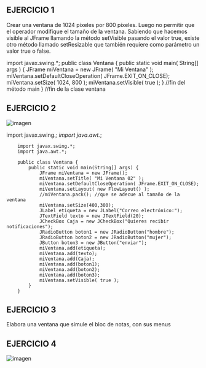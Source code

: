## EJERCICIO 1
Crear una ventana de 1024 píxeles por 800 píxeles. Luego no permitir que el operador modifique el tamaño de la ventana. Sabiendo que hacemos visible al JFrame llamando la método setVisible pasando el valor true, existe otro método llamado setResizable que también requiere como parámetro un valor true o false. 

import javax.swing.*;
        public class Ventana
        {
            public static void main( String[] args ) 
            {
                JFrame miVentana = new JFrame( "Mi Ventana" );
                miVentana.setDefaultCloseOperation( JFrame.EXIT_ON_CLOSE);
                miVentana.setSize( 1024, 800 );
                miVentana.setVisible( true );
            }   //fin del método main
        }   //fin de la clase ventana

## EJERCICIO 2

![imagen](https://user-images.githubusercontent.com/91554777/184280769-d6a4b54f-7c99-4649-930b-184d4bf26db8.png)


import javax.swing.*;
        import java.awt.*;

        import javax.swing.*;
        import java.awt.*;

        public class Ventana {
            public static void main(String[] args) {
                JFrame miVentana = new JFrame();
                miVentana.setTitle( "Mi Ventana 02" );
                miVentana.setDefaultCloseOperation( JFrame.EXIT_ON_CLOSE);
                miVentana.setLayout( new FlowLayout() );
                //miVentana.pack(); //que se adecue al tamaño de la ventana
                miVentana.setSize(400,300);
                JLabel etiqueta = new JLabel("Correo electrónico:");
                JTextField texto = new JTextField(20);
                JCheckBox Caja = new JCheckBox("Quieres recibir notificaciones");
                JRadioButton boton1 = new JRadioButton("hombre");
                JRadioButton boton2 = new JRadioButton("mujer");
                JButton boton3 = new JButton("enviar");
                miVentana.add(etiqueta);
                miVentana.add(texto);
                miVentana.add(Caja);
                miVentana.add(boton1);
                miVentana.add(boton2);
                miVentana.add(boton3);
                miVentana.setVisible( true );
            }
        }

## EJERCICIO 3

Elabora una ventana que simule el bloc de notas, con sus menus

## EJERCICIO 4

![imagen](https://user-images.githubusercontent.com/91554777/184458720-b8aebe63-6114-451c-b4eb-059227653d64.png)

